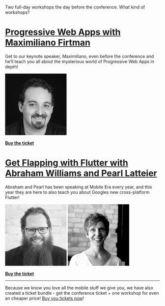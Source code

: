 Two full-day workshops the day before the conference. What kind of workshops?

# [Progressive Web Apps with Maximiliano Firtman](https://ti.to/mobile-era/workshop-pwa-2018)

Get to our keynote speaker, Maximiliano, even before the conference and he’ll teach you all about the mysterious world of Progressive Web Apps in depth!

![Progressive Web Apps with Maximiliano Firtman](/images/people/MaximilianoFirtman-200.jpg)

__[Buy the ticket](https://ti.to/mobile-era/workshop-pwa-2018)__

# [Get Flapping with Flutter with Abraham Williams and Pearl Latteier](https://ti.to/mobile-era/flutter-workshop)

Abraham and Pearl has been speaking at Mobile Era every year, and this year they are here to also teach you about Googles new cross-platform Flutter!

![Get Flapping with Flutter with Abraham Williams and Pearl Latteier](/images/people/AbrahamWilliams-200.jpg)
![Get Flapping with Flutter with Abraham Williams and Pearl Latteier](/images/people/PearlLatteier-200.jpg)

__[Buy the ticket](https://ti.to/mobile-era/flutter-workshop)__

---

Because we know you love all the mobile stuff we give you, we have also created a ticket bundle - get the conference ticket + one workshop for even an cheaper price! [Buy you tickets now](https://ti.to/mobile-era/2018/)!